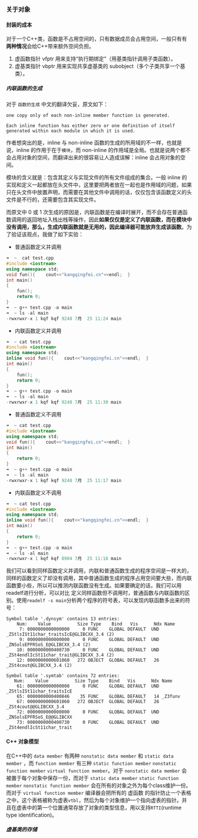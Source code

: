 ### 关于对象

#### 封装的成本
对于一个C++类，函数是不占用空间的，只有数据成员会占用空间，一般只有有**两种情况**会给C++带来额外空间负担。
1. 虚函数指针 vfptr 用来支持“执行期绑定”（用基类指针调用子类函数）。
2. 虚基类指针 vbptr 用来实现共享虚基类的 subobject（多个子类共享一个基类）。

##### 内联函数的生成
对于 `函数的生成` 中文的翻译欠妥，原文如下：
```
one copy only of each non-inline member function is generated. 

Each inline function has either zero or one definition of itself generated within each module in which it is used.
```

作者想突出的是，inline 与 non-inline 函数的生成的所用域的不一样，也就是说，inline 的作用于在于`模块`，而 non-inline 的作用域是全局。也就是说两个都不会占用对象的空间，而翻译出来的很容易让人造成误解：inline 会占用对象的空间。

模块的含义就是：包含其定义与实现文件的所有文件组成的集合。一般 inline 的实现和定义一起都放在头文件中，这里要把两者放在一起也是作用域的问题，如果只在头文件中放置声明，而需要在其他文件中调用的话，仅仅包含该函数定义的头文件是不行的，还需要包含其实现文件。

而原文中 0 或 1 次生成的原因是，内联函数是在编译时展开，而不会存在普通函数调用的返回地址入栈出栈等操作，因此**如果仅仅是定义了内联函数，而在模块中没有调用，那么，生成内联函数就是无用的，因此编译器可能放弃生成该函数**。为了验证该观点，我做了如下实验：

* 普通函数定义并调用
``` cpp
➜  ~  cat test.cpp
#include <iostream>
using namespace std;
void fun(){    cout<<"kangqingfei.cn"<<endl;  }
int main()
{
    fun();
    return 0;
}
➜  ~ g++ test.cpp -o main
➜  ~ ls -al main
-rwxrwxr-x 1 kqf kqf 9248 7月  25 11:24 main
```

* 内联函数定义并调用
``` cpp 
➜  ~ cat test.cpp
#include <iostream>
using namespace std;
inline void fun(){    cout<<"kangqingfei.cn"<<endl;  }
int main()
{
    fun();
    return 0;
}
➜  ~ g++ test.cpp -o main
➜  ~ ls -al main
-rwxrwxr-x 1 kqf kqf 9248 7月  25 11:30 main
```

* 普通函数定义不调用
``` cpp
➜  ~ cat test.cpp
#include <iostream>
using namespace std;
void fun(){    cout<<"kangqingfei.cn"<<endl;  }
int main()
{
    return 0;
}
➜  ~ g++ test.cpp -o main
➜  ~ ls -al main
-rwxrwxr-x 1 kqf kqf 9248 7月  25 11:17 main
```

* 内联函数定义不调用
``` cpp
➜  ~ cat test.cpp
#include <iostream>
using namespace std;
inline void fun(){    cout<<"kangqingfei.cn"<<endl;  }
int main()
{
    return 0;
}
➜  ~ g++ test.cpp -o main
➜  ~ ls -al main
-rwxrwxr-x 1 kqf kqf 8904 7月  25 11:18 main
```

我们可以看到同样函数定义并调用，内联和普通函数生成的程序空间是一样大的，同样的函数定义了却没有调用，其中普通函数生成的程序占用空间要大些，而内联函数要小些，所以可以推测内联函数没有生成。如果要确定的话，我们可以用readelf进行分析，可以对比 定义同样函数但不调用时，普通函数与内联函数的区别。使用`readelf -s main`分析两个程序的符号表，可以发现内联函数多出来的符号：

``` shell
Symbol table '.dynsym' contains 13 entries:
	Num:    Value          Size Type    Bind   Vis      Ndx Name
     7: 0000000000000000     0 FUNC    GLOBAL DEFAULT  UND _ZStlsISt11char_traitsIcE@GLIBCXX_3.4 (2)
     9: 0000000000000000     0 FUNC    GLOBAL DEFAULT  UND _ZNSolsEPFRSoS_E@GLIBCXX_3.4 (2)
    10: 0000000000400730     0 FUNC    GLOBAL DEFAULT  UND _ZSt4endlIcSt11char_trait@GLIBCXX_3.4 (2)
    12: 0000000000601060   272 OBJECT  GLOBAL DEFAULT   26 _ZSt4cout@GLIBCXX_3.4 (2)
	
Symbol table '.symtab' contains 72 entries:
   Num:    Value          Size Type    Bind   Vis      Ndx Name
    61: 0000000000000000     0 FUNC    GLOBAL DEFAULT  UND _ZStlsISt11char_traitsIcE
    65: 0000000000400846    35 FUNC    GLOBAL DEFAULT   14 _Z3funv
    67: 0000000000601060   272 OBJECT  GLOBAL DEFAULT   26 _ZSt4cout@@GLIBCXX_3.4
    72: 0000000000000000     0 FUNC    GLOBAL DEFAULT  UND _ZNSolsEPFRSoS_E@@GLIBCXX
    73: 0000000000400730     0 FUNC    GLOBAL DEFAULT  UND _ZSt4endlIcSt11char_trait
```

#### C++ 对象模型
在C++中的 `data member` 有两种 `nonstatic data member` 和 `static data member` ，而 `function member` 有三种 `static function member` `nonstatic function member` `virtual function member`。对于 `nonstatic data member` 会被置于每个对象中保存一份，而对于 `static data member` `static function member` `nonstatic function member` 会在所有的对象之外为每个class维护一份。
而对于 `virtual function member` 编译器会把所有的 虚函数 的指针防止一个表格之中，这个表格被称为虚表`vtbl`，然后为每个对象维护一个指向虚表的指针。并且在虚表中的第一个位置通常存放了对象的类型信息，用以支持`RTTI`(runtime type identification)。

##### 虚基类的存储
